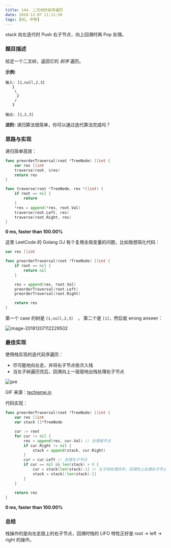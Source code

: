 ```yaml
---
title: 144. 二叉树的前序遍历
date: 2018-12-07 11:11:58
tags: [树, 中等]
---
```

stack 向左迭代时 Push 右子节点，向上回溯时再 Pop 处理。

<!-- more -->

### 题目描述

给定一个二叉树，返回它的 *前序* 遍历。

 **示例:**

```
输入: [1,null,2,3]  
   1
    \
     2
    /
   3 

输出: [1,2,3]
```

**进阶:** 递归算法很简单，你可以通过迭代算法完成吗？



### 思路与实现

递归简单高效：

```go
func preorderTraversal(root *TreeNode) []int {
	var res []int
	traverse(root, &res)
	return res
}

func traverse(root *TreeNode, res *[]int) {
	if root == nil {
		return
	}
	*res = append(*res, root.Val)
	traverse(root.Left, res)
	traverse(root.Right, res)
}
```

**0 ms, faster than 100.00%**

这里 LeetCode 的 Golang OJ 有个复用全局变量的问题，比如我想简化代码：

```go
var res []int

func preorderTraversal(root *TreeNode) []int {
	if root == nil {
		return nil
	}

	res = append(res, root.Val)
	preorderTraversal(root.Left)
	preorderTraversal(root.Right)

	return res
}
```

第一个 case 的树是 `[1,null,2,3]  `， 第二个是 `[1]`，然后就 wrong answer：

![image-20181207112229502](https://images.yinzige.com/2018-12-07-032230.png)



### 最佳实现

使用栈实现的迭代前序遍历：

- 尽可能地向左走，并将右子节点依次入栈
- 当左子树遍历完后，回溯向上一层层地出栈处理右子节点

![pre](https://images.yinzige.com/2018-12-07-042337.gif)

GIF 来源：[techieme.in](http://techieme.in/postorder-node-iterator-of-binary-tree/)

代码实现：

```go
func preorderTraversal(root *TreeNode) []int {
	var res []int
	var stack []*TreeNode

	cur := root
	for cur != nil {
		res = append(res, cur.Val) // 处理根节点
		if cur.Right != nil {
			stack = append(stack, cur.Right)
		}
		cur = cur.Left // 处理左子节点
		if cur == nil && len(stack) > 0 {
			cur = stack[len(stack)-1] // 左子树处理完毕，回溯向上处理右子节点
			stack = stack[:len(stack)-1]
		}
	}
	
	return res
}
```

**0 ms, faster than 100.00%**



### 总结

栈操作的是向左走路上的右子节点，回溯时栈的 LIFO 特性正好是 root -> left -> right 的操作。